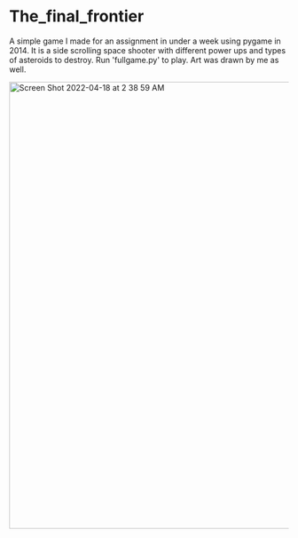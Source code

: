 # The_final_frontier
A simple game I made for an assignment in under a week using pygame in 2014. It is a side scrolling space shooter with different power ups and types of asteroids to destroy.
Run 'fullgame.py' to play.
Art was drawn by me as well.

<img width="804" alt="Screen Shot 2022-04-18 at 2 38 59 AM" src="https://user-images.githubusercontent.com/15618772/163766627-97358120-eacf-4e17-8ea1-8ed41adc6b69.png">

